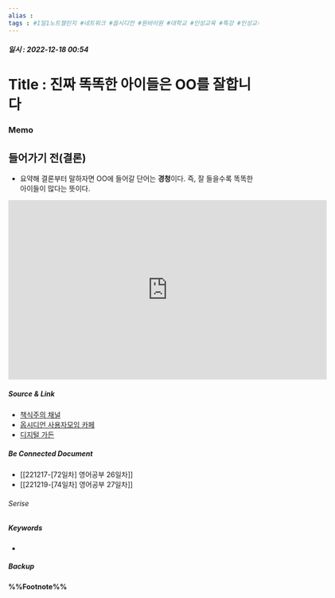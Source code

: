 ```yaml
---
alias : 
tags : #1일1노트챌린지 #네트워크 #옵시디언 #원바이원 #대학교 #인성교육 #특강 #인성교육특강 #육군교육사령관 #정철재
---
```


##### 일시 : 2022-12-18 00:54

# Title : 진짜 똑똑한 아이들은 OO를 잘합니다

### Memo

## 들어가기 전(결론)
- 요약해 결론부터 말하자면 OO에 들어갈 단어는 **경청**이다. 즉, 잘 들을수록 똑똑한 아이들이 많다는 뜻이다.

<iframe width="640" height="360" src="https://www.youtube.com/embed/8nHxEdnbIm0" title="31년차 초등교사 "진짜 똑똑한 아이들은 OO를 잘합니다"" frameborder="0" allow="accelerometer; autoplay; clipboard-write; encrypted-media; gyroscope; picture-in-picture" allowfullscreen></iframe>

##### Source & Link
- [책식주의 채널](https://youtu.be/8nHxEdnbIm0)
- [옵시디언 사용자모임 카페](https://cafe.naver.com/obsidianary/2792)
- [디지털 가든](https://chunghasull.netlify.app/221218-73일차-진짜-똑똑한-아이들은-oo를-잘합니다)

##### Be Connected Document
- [[221217-[72일차] 영어공부 26일차]]
- [[221219-[74일차] 영어공부 27일차]]

###### Serise


##### Keywords
- 

##### Backup


#### %%Footnote%%

[^1]: 
[^2]: 
[^3]: 
[^4]: 
[^5]: 
[^6]: 
[^7]: 
[^8]: 
[^9]: 
